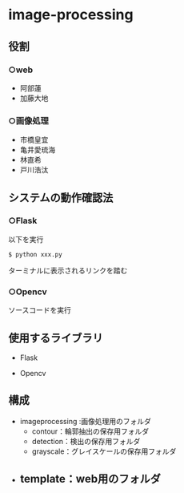 # image-processing

## 役割

### ○web

- 阿部蓮
- 加藤大地

### ○画像処理

- 市橋皇宜
- 亀井愛琉海
- 林直希
- 戸川浩汰

## システムの動作確認法

### ○Flask

以下を実行
```
$ python xxx.py
```
ターミナルに表示されるリンクを踏む

### ○Opencv

ソースコードを実行

## 使用するライブラリ

- Flask

- Opencv

## 構成

- imageprocessing :画像処理用のフォルダ
  - contour：輪郭抽出の保存用フォルダ
  - detection：検出の保存用フォルダ
  - grayscale：グレイスケールの保存用フォルダ
- template：web用のフォルダ
  - 